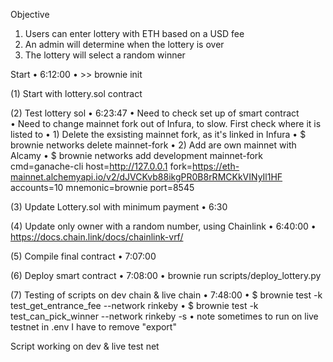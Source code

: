 
Objective
1. Users can enter lottery with ETH based on a USD fee
2. An admin will determine when the lottery is over
3. The lottery will select a random winner


Start
• 6:12:00
• >> brownie init

(1) Start with lottery.sol contract

(2) Test lottery sol
• 6:23:47
• Need to check set up of smart contract
• Need to change mainnet fork out of Infura, to slow. First check where it is listed to
• 1) Delete the exsisting mainnet fork, as it's linked in Infura
• $ brownie networks delete mainnet-fork
• 2) Add are own mainnet with Alcamy
• $ brownie networks add development mainnet-fork cmd=ganache-cli host=http://127.0.0.1 fork=https://eth-mainnet.alchemyapi.io/v2/dJVCKvb88ikgPR0B8rRMCKkVINyIl1HF accounts=10 mnemonic=brownie port=8545

(3) Update Lottery.sol with minimum payment
• 6:30

(4) Update only owner with a random number, using Chainlink
• 6:40:00
• https://docs.chain.link/docs/chainlink-vrf/

(5) Compile final contract 
• 7:07:00

(6) Deploy smart contract
• 7:08:00
• brownie run scripts/deploy_lottery.py

(7) Testing of scripts on dev chain & live chain
• 7:48:00
• $ brownie test -k test_get_entrance_fee --network rinkeby
• $ brownie test -k test_can_pick_winner --network rinkeby -s
• note sometimes to run on live testnet in .env I have to remove "export"

Script working on dev & live test net